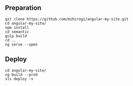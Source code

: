 ## Preparation

```
git clone https://github.com/mihirogi/angular-my-site.git
cd angular-my-site/
npm install
cd semantic
gulp build
cd ..
ng serve --open
```

## Deploy

```
cd angular-my-site/
ng build --prod
sls deploy -v
```
